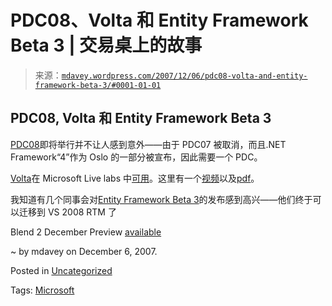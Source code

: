 <!--yml

category: 未分类

date: 2024-05-18 06:06:41

-->

# PDC08、Volta 和 Entity Framework Beta 3 | 交易桌上的故事

> 来源：[`mdavey.wordpress.com/2007/12/06/pdc08-volta-and-entity-framework-beta-3/#0001-01-01`](https://mdavey.wordpress.com/2007/12/06/pdc08-volta-and-entity-framework-beta-3/#0001-01-01)

## PDC08, Volta 和 Entity Framework Beta 3

[PDC08](http://msdn2.microsoft.com/en-gb/events/bb288534.aspx)即将举行并不让人感到意外——由于 PDC07 被取消，而且.NET Framework“4”作为 Oslo 的一部分被宣布，因此需要一个 PDC。

[Volta](http://blogs.msdn.com/wesdyer/archive/2007/12/06/volta-and-you.aspx)在 Microsoft Live labs 中[可用](http://labs.live.com/volta/)。这里有一个[视频](http://channel9.msdn.com/ShowPost.aspx?PostID=324060#324060)以及[pdf](http://research.microsoft.com/~emeijer/Papers/DemocratizingTheCloudOOPSLA2007.pdf)。

我知道有几个同事会对[Entity Framework Beta 3](http://blogs.msdn.com/adonet/archive/2007/12/05/ado-net-entity-framework-beta-3-rleased.aspx)的发布感到高兴——他们终于可以迁移到 VS 2008 RTM 了

Blend 2 December Preview [available](http://www.microsoft.com/expression/products/download.aspx?key=blend2preview)

~ by mdavey on December 6, 2007.

Posted in [Uncategorized](https://mdavey.wordpress.com/category/uncategorized/)

Tags: [Microsoft](https://mdavey.wordpress.com/tag/microsoft/)
